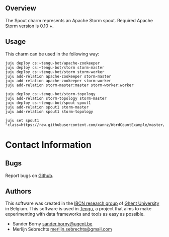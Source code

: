 Overview
--------

The Spout charm represents an Apache Storm spout.
Required Apache Storm version is 0.10 +.

Usage
-----

This charm can be used in the following way:

```
juju deploy cs:~tengu-bot/apache-zookeeper
juju deploy cs:~tengu-bot/storm storm-master
juju deploy cs:~tengu-bot/storm storm-worker
juju add-relation apache-zookeeper storm-master
juju add-relation apache-zookeeper storm-worker
juju add-relation storm-master:master storm-worker:worker

juju deploy cs:~tengu-bot/storm-topology
juju add-relation storm-topology storm-master
juju deploy cs:~tengu-bot/spout spout1
juju add-relation spout1 storm-master
juju add-relation spout1 storm-topology

juju set spout1 "class=https://raw.githubusercontent.com/xannz/WordCountExample/master/src/main/java/com/sborny/wordcountexample/RandomSentenceSpout.java"
```


# Contact Information

## Bugs

Report bugs on [Github](https://github.com/IBCNServices/tengu-charms/issues).

## Authors

This software was created in the [IBCN research group](https://www.ibcn.intec.ugent.be/) of [Ghent University](http://www.ugent.be/en) in Belgium. This software is used in [Tengu](http://tengu.intec.ugent.be), a project that aims to make experimenting with data frameworks and tools as easy as possible.

- Sander Borny <sander.borny@ugent.be>
- Merlijn Sebrechts <merlijn.sebrechts@gmail.com>
